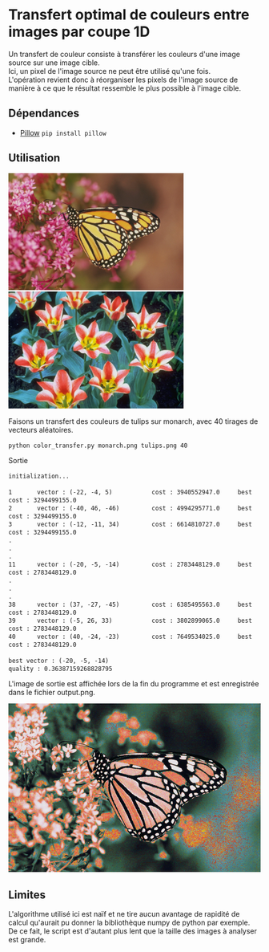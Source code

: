 # Transfert optimal de couleurs entre images par coupe 1D

Un transfert de couleur consiste à transférer les couleurs d'une image source sur une image cible.<br/>
Ici, un pixel de l'image source ne peut être utilisé qu'une fois.<br/>
L'opération revient donc à réorganiser les pixels de l'image source
de manière à ce que le résultat ressemble le plus possible à l'image cible.

## Dépendances

- [Pillow](https://pypi.org/project/Pillow/) ```pip install pillow```

## Utilisation

<img src="monarch.png" width="350" alt="img"/> <img src="tulips.png" width="350" alt="img"/>

Faisons un transfert des couleurs de tulips sur monarch, avec 40 tirages de vecteurs aléatoires.
```
python color_transfer.py monarch.png tulips.png 40
```
Sortie
```
initialization...

1       vector : (-22, -4, 5)           cost : 3940552947.0     best cost : 3294499155.0
2       vector : (-40, 46, -46)         cost : 4994295771.0     best cost : 3294499155.0
3       vector : (-12, -11, 34)         cost : 6614810727.0     best cost : 3294499155.0
.
.
.
11      vector : (-20, -5, -14)         cost : 2783448129.0     best cost : 2783448129.0
.
.
.
38      vector : (37, -27, -45)         cost : 6385495563.0     best cost : 2783448129.0
39      vector : (-5, 26, 33)           cost : 3802899065.0     best cost : 2783448129.0
40      vector : (40, -24, -23)         cost : 7649534025.0     best cost : 2783448129.0

best vector : (-20, -5, -14)
quality : 0.36387159268828795
```

L'image de sortie est affichée lors de la fin du programme et est enregistrée dans le fichier output.png.

<img src="output.png" width="600" alt="img"/>

## Limites

L'algorithme utilisé ici est naïf et ne tire aucun avantage de rapidité de calcul
qu'aurait pu donner la bibliothèque numpy de python par exemple.<br/>
De ce fait, le script est d'autant plus lent que la taille des images à analyser est grande.
